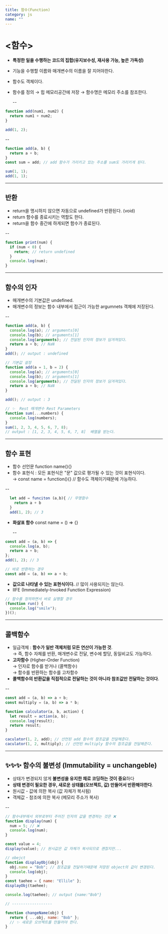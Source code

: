 ```yaml
---
title: 함수(Function)
category: js
name: ""
---
```


# <함수>

- **특정한 일을 수행하는 코드의 집합(유지보수성, 재사용 가능, 높은 가독성)**
- 기능을 수행할 이름와 매개변수의 이름을 잘 지어야한다.
- 함수도 객체이다.
- 함수를 정의 → 힙 메모리공간에 저장 → 함수명은 메모리 주소를 참조한다.

  --<br />

```javascript
function add(num1, num2) {
  return num1 + num2;
}

add(1, 2);
```

-- <br />

```javascript
function add(a, b) {
  return a + b;
}
const sum = add; // add 함수가 가리키고 있는 주소를 sum도 가리키게 된다.

sum(1, 1);
add(1, 1);
```

---

## 반환

- return을 명시하지 않으면 자동으로 undefined가 반환된다. (void)
- return 함수를 종료시키는 역할도 한다.
- return을 함수 중간에 하게되면 함수가 종료된다.

-- <br />

```javascript
function print(num) {
  if (num < 0) {
    return; // return undefined
  }
  console.log(num);
}
```

---

## 함수의 인자

- 매개변수의 기본값은 undefined.
- 매개변수의 정보는 함수 내부에서 접근이 가능한 argumnets 객체에 저장된다.

-- <br />

```javascript
function add(a, b) {
  console.log(a); // arguments[0]
  console.log(b); // arguments[1]
  console.log(arguments); // 전달된 인자의 정보가 담겨져있다.
  return a + b; // NaN
}
add(); // output : undefined

// 기본값 설정
function add(a = 1, b = 2) {
  console.log(a); // arguments[0]
  console.log(b); // arguments[1]
  console.log(arguments); // 전달된 인자의 정보가 담겨져있다.
  return a + b; // NaN
}

add(); // output : 3

// ✨  Rest 매개변수 Rest Parameters
function sum(...numbers) {
  console.log(numbers);
}
sum(1, 2, 3, 4, 5, 6, 7, 8);
// output : [1, 2, 3, 4, 5, 6, 7, 8]  배열을 받는다.
```

---

## 함수 표현

- 함수 선언문 function name(){}
- 함수 표현식 : 모든 표현식은 "문" 값으로 평가될 수 있는 것이 표현식이다.  
  → const name = function(){} // 함수도 객체이기때문에 가능하다.

-- <br />

```javascript
  let add = funciton (a,b){ // 무명함수
    return a + b
  }
  add(1, 2); // 3
```

- **화살표 함수** const name = () => {}

  -- <br />

```javascript
const add = (a, b) => {
  console.log(a, b);
  return a + b;
};
add(1, 2); // 3

// 바로 반환하는 경우
const add = (a, b) => a + b;
```

- **값으로 나타낼 수 있는 표현식이다.** // 많이 사용되지는 않는다.
- IIFE (Immediately-Invoked Function Expression)

```javascript
// 함수를 정의하면서 바로 싫행할 경우
(function run() {
  console.log("smile");
})();
```

---

## 콜백함수

- 일급객체 : **함수가 일반 객체처럼 모든 연산이 가능한 것**.  
  → 즉, 함수 자체를 반환, 매개변수로 전달, 변수에 할당, 동일비교도 가능하다.
- **고차함수** (Higher-Order Function)  
  → 인자로 함수를 받거나 (콜백함수)  
  → 함수를 반환하는 함수를 고차함수
- **콜백함수의 반환값을 직접적으로 전달하는 것이 아니라 참조값만 전달하는 것이다**.

-- <br />

```javascript
const add = (a, b) => a + b;
const multiply = (a, b) => a * b;

function calculator(a, b, action) {
  let result = action(a, b);
  console.log(result);
  return result;
}

caculator(1, 2, add); // 선언된 add 함수의 참조값을 전달해준다.
caculator(1, 2, multiply); // 선언된 multiply 함수의 참조값을 전달해준다.
```

---

## ✨✨✨ 함수의 불변성 (Immutability = unchangeble)

- 상태가 변경되지 않게 **불변성을 유지한 채로 코딩하는 것이 중요**하다
- **상태 변경이 필요한 경우, 새로운 상태를(오브젝트, 값) 만들어서 반환해야한다**.
- 원시값 - 값에 의한 복사 (값 자체가 복사됨)
- 객체값 - 참조에 의한 복사 (메모리 주소가 복사)

-- <br />

```javascript
// 함수내부에서 외부로부터 주어진 인자의 값을 변경하는 것은 ❌
function display(num) {
  num = 5; // ❌
  console.log(num);
}

const value = 4;
display(value); // 원시값은 값 자체가 복사되므로 괜찮지만...

// obejct
function displayObj(obj) {
  obj.name = "Bob"; // 참조값을 전달하기때문에 저장된 object의 값이 변경된다.
  console.log(obj);
}
const taehee = { name: "Ellile" };
displayObj(taehee);

console.log(taehee); // output {name:"Bob"}

// ------------------

function changeName(obj) {
  return { ...obj, name: "Bob" };
  // ✨ 새로운 오브젝트를 만들어야 한다.
}
```
